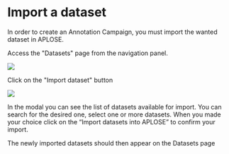 # Import a dataset

In order to create an Annotation Campaign, you must import the wanted dataset in APLOSE.


Access the "Datasets" page from the navigation panel.

![](/campaign-creator/datasets.png)

Click on the "Import dataset" button

![](/campaign-creator/datasets-import.png)

In the modal you can see the list of datasets available for import.
You can search for the desired one, select one or more datasets.
When you made your choice click on the “Import datasets into APLOSE” to confirm your import.

The newly imported datasets should then appear on the Datasets page